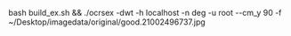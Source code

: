 

bash build_ex.sh && ./ocrsex -dwt -h localhost -n deg -u root --cm_y 90 -f ~/Desktop/imagedata/original/good.21002496737.jpg
